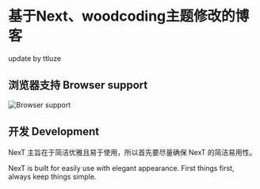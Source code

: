 # 基于Next、woodcoding主题修改的博客

update by ttluze


## 浏览器支持 Browser support

![Browser support](http://iissnan.com/nexus/next/browser-support.png)



## 开发 Development

NexT 主旨在于简洁优雅且易于使用，所以首先要尽量确保 NexT 的简洁易用性。

NexT is built for easily use with elegant appearance. First things first, always keep things simple.
